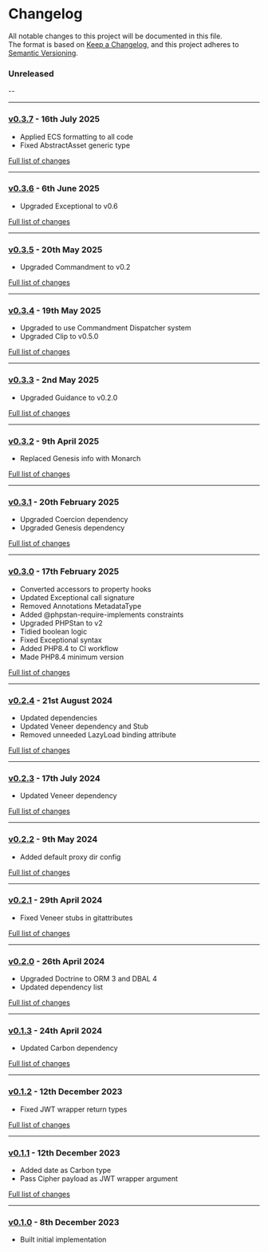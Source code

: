 # Changelog

All notable changes to this project will be documented in this file.<br>
The format is based on [Keep a Changelog](https://keepachangelog.com/en/1.0.0/),
and this project adheres to [Semantic Versioning](https://semver.org/spec/v2.0.0.html).

### Unreleased
--

---

### [v0.3.7](https://github.com/decodelabs/indoctrination/commits/v0.3.7) - 16th July 2025

- Applied ECS formatting to all code
- Fixed AbstractAsset generic type

[Full list of changes](https://github.com/decodelabs/indoctrination/compare/v0.3.6...v0.3.7)

---

### [v0.3.6](https://github.com/decodelabs/indoctrination/commits/v0.3.6) - 6th June 2025

- Upgraded Exceptional to v0.6

[Full list of changes](https://github.com/decodelabs/indoctrination/compare/v0.3.5...v0.3.6)

---

### [v0.3.5](https://github.com/decodelabs/indoctrination/commits/v0.3.5) - 20th May 2025

- Upgraded Commandment to v0.2

[Full list of changes](https://github.com/decodelabs/indoctrination/compare/v0.3.4...v0.3.5)

---

### [v0.3.4](https://github.com/decodelabs/indoctrination/commits/v0.3.4) - 19th May 2025

- Upgraded to use Commandment Dispatcher system
- Upgraded Clip to v0.5.0

[Full list of changes](https://github.com/decodelabs/indoctrination/compare/v0.3.3...v0.3.4)

---

### [v0.3.3](https://github.com/decodelabs/indoctrination/commits/v0.3.3) - 2nd May 2025

- Upgraded Guidance to v0.2.0

[Full list of changes](https://github.com/decodelabs/indoctrination/compare/v0.3.2...v0.3.3)

---

### [v0.3.2](https://github.com/decodelabs/indoctrination/commits/v0.3.2) - 9th April 2025

- Replaced Genesis info with Monarch

[Full list of changes](https://github.com/decodelabs/indoctrination/compare/v0.3.1...v0.3.2)

---

### [v0.3.1](https://github.com/decodelabs/indoctrination/commits/v0.3.1) - 20th February 2025

- Upgraded Coercion dependency
- Upgraded Genesis dependency

[Full list of changes](https://github.com/decodelabs/indoctrination/compare/v0.3.0...v0.3.1)

---

### [v0.3.0](https://github.com/decodelabs/indoctrination/commits/v0.3.0) - 17th February 2025

- Converted accessors to property hooks
- Updated Exceptional call signature
- Removed Annotations MetadataType
- Added @phpstan-require-implements constraints
- Upgraded PHPStan to v2
- Tidied boolean logic
- Fixed Exceptional syntax
- Added PHP8.4 to CI workflow
- Made PHP8.4 minimum version

[Full list of changes](https://github.com/decodelabs/indoctrination/compare/v0.2.4...v0.3.0)

---

### [v0.2.4](https://github.com/decodelabs/indoctrination/commits/v0.2.4) - 21st August 2024

- Updated dependencies
- Updated Veneer dependency and Stub
- Removed unneeded LazyLoad binding attribute

[Full list of changes](https://github.com/decodelabs/indoctrination/compare/v0.2.3...v0.2.4)

---

### [v0.2.3](https://github.com/decodelabs/indoctrination/commits/v0.2.3) - 17th July 2024

- Updated Veneer dependency

[Full list of changes](https://github.com/decodelabs/indoctrination/compare/v0.2.2...v0.2.3)

---

### [v0.2.2](https://github.com/decodelabs/indoctrination/commits/v0.2.2) - 9th May 2024

- Added default proxy dir config

[Full list of changes](https://github.com/decodelabs/indoctrination/compare/v0.2.1...v0.2.2)

---

### [v0.2.1](https://github.com/decodelabs/indoctrination/commits/v0.2.1) - 29th April 2024

- Fixed Veneer stubs in gitattributes

[Full list of changes](https://github.com/decodelabs/indoctrination/compare/v0.2.0...v0.2.1)

---

### [v0.2.0](https://github.com/decodelabs/indoctrination/commits/v0.2.0) - 26th April 2024

- Upgraded Doctrine to ORM 3 and DBAL 4
- Updated dependency list

[Full list of changes](https://github.com/decodelabs/indoctrination/compare/v0.1.3...v0.2.0)

---

### [v0.1.3](https://github.com/decodelabs/indoctrination/commits/v0.1.3) - 24th April 2024

- Updated Carbon dependency

[Full list of changes](https://github.com/decodelabs/indoctrination/compare/v0.1.2...v0.1.3)

---

### [v0.1.2](https://github.com/decodelabs/indoctrination/commits/v0.1.2) - 12th December 2023

- Fixed JWT wrapper return types

[Full list of changes](https://github.com/decodelabs/indoctrination/compare/v0.1.1...v0.1.2)

---

### [v0.1.1](https://github.com/decodelabs/indoctrination/commits/v0.1.1) - 12th December 2023

- Added date as Carbon type
- Pass Cipher payload as JWT wrapper argument

[Full list of changes](https://github.com/decodelabs/indoctrination/compare/v0.1.0...v0.1.1)

---

### [v0.1.0](https://github.com/decodelabs/indoctrination/commits/v0.1.0) - 8th December 2023

- Built initial implementation
